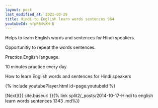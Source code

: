 ```yaml
---
layout: post
last_modified_at: 2021-03-29
title: Hindi to English learn words sentences 964 
youtubeId: nfpR84vXH-Q
---
```

 
 
Helps to learn English words and sentences for Hindi speakers.

Opportunitiy to repeat the words sentences. 

Practice English language. 
 
10 minutes practice every day. 
 
How to learn English words and sentences for Hindi speakers 
 
{% include youtubePlayer.html id=page.youtubeId %}
 
 
[Next]({{ site.baseurl }}{% link  split2/_posts/2014-10-17-Hindi to english learn words sentences 1343 .md%})
 
